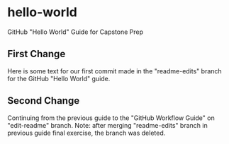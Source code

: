 # hello-world
GitHub "Hello World" Guide for Capstone Prep

## First Change

Here is some text for our first commit made in the "readme-edits" branch for the GitHub "Hello World" guide.

## Second Change
Continuing from the previous guide to the "GitHub Workflow Guide" on "edit-readme" branch. Note: after merging "readme-edits" branch in previous guide final exercise, the branch was deleted. 
